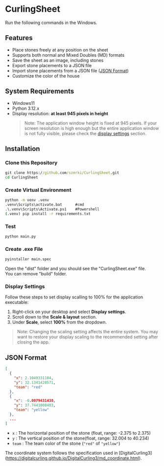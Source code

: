 # CurlingSheet
Run the following commands in the Windows.

## Features
- Place stones freely at any position on the sheet
- Supports both normal and Mixed Doubles (MD) formats
- Save the sheet as an image, including stones
- Export stone placements to a JSON file
- Import stone placements from a JSON file ([JSON Format](#json-format))
- Customize the color of the house

## System Requirements
- Windows11
- Python 3.12.x
- Display resolution: **at least 945 pixels in height**
    > Note: The application window height is fixed at 945 pixels.
    > If your screen resolution is high enough but the entire application window is not fully visible, 
    please check the [display settings](#display-settings) section. 

## Installation
### Clone this Repository
~~~cmd
git clone https://github.com/szmrki/CurlingSheet.git
cd CurlingSheet
~~~

### Create Virtual Environment
~~~cmd
python -m venv .venv
.venv\Scripts\activate.bat      #cmd
.\.venv\Scripts\Activate.ps1    #Powershell
(.venv) pip install -r requirements.txt
~~~

### Test
~~~cmd
python main.py
~~~

### Create .exe File
~~~cmd
pyinstaller main.spec
~~~

Open the "dist" folder and you should see the "CurlingSheet.exe" file.  
You can remove "build" folder.

### Display Settings
Follow these steps to set display scalling to 100% for the application executable:

1. Right-click on your desktop and select **Display settings**.
1. Scroll down to the **Scale & layout** section.
1. Under **Scale**, select **100%** from the dropdown.
>Note: Changing the scaling setting affects the entire system. 
You may want to restore your display scaling to the recommended setting after closing the app.

## JSON Format
~~~json
[
  {
    "x": 2.1049331104,
    "y": 32.1341428571,
    "team": "red"
  },
  {
    "x": -0.0079431438,
    "y": 37.7441008403,
    "team": "yellow"
  },
  ...
]
~~~

- `x` : The horizontal position of the stone (float, range: -2.375 to 2.375)
- `y` : The vertical position of the stone(float, range: 32.004 to 40.234)
- `team` : The team color of the stone (`"red"` of `"yellow"`)

The coordinate system follows the specification used in [DigitalCurling3]
(https://digitalcurling.github.io/DigitalCurling3/md_coordinate.html).
